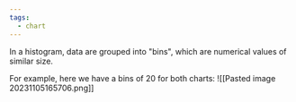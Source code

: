 ```yaml
---
tags:
  - chart
---
```

In a histogram, data are grouped into "bins", which are numerical values of similar size.

For example, here we have a bins of 20 for both charts:
![[Pasted image 20231105165706.png]]